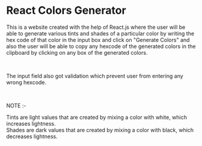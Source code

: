 # React Colors Generator

This is a website created with the help of React.js where the user will be able to generate various tints and shades of a particular color by writing the hex code of that color in the input box and click on "Generate Colors" and also the user will be able to copy any hexcode of the generated colors in the clipboard by clicking on any box of the generated colors.

<br />

The input field also got validation which prevent user from entering any wrong hexcode.

<br />

NOTE :- 

Tints are light values that are created by mixing a color with white, which increases lightness. 
<br />
Shades are dark values that are created by mixing a color with black, which decreases lightness.
